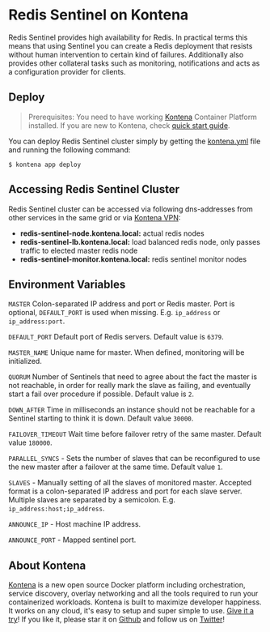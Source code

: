 # Redis Sentinel on Kontena

Redis Sentinel provides high availability for Redis. In practical terms this means that using Sentinel you can create a Redis deployment that resists without human intervention to certain kind of failures.
Additionally also provides other collateral tasks such as monitoring, notifications and acts as a configuration provider for clients.

## Deploy

> Prerequisites: You need to have working [Kontena](http://www.kontena.io) Container Platform installed. If you are new to Kontena, check [quick start guide](http://www.kontena.io/docs/getting-started/quick-start).   

You can deploy Redis Sentinel cluster simply by getting the [kontena.yml](./kontena.yml) file and running the following command:

```
$ kontena app deploy
```

## Accessing Redis Sentinel Cluster

Redis Sentinel cluster can be accessed via following dns-addresses from other services in the same grid or via [Kontena VPN](http://www.kontena.io/docs/using-kontena/vpn-access):

- **redis-sentinel-node.kontena.local:** actual redis nodes
- **redis-sentinel-lb.kontena.local:** load balanced redis node, only passes traffic to elected master redis node
- **redis-sentinel-monitor.kontena.local:** redis sentinel monitor nodes

## Environment Variables

`MASTER`
Colon-separated IP address and port or Redis master. Port is optional, `DEFAULT_PORT` is used when missing. E.g. `ip_address` or `ip_address:port`.

`DEFAULT_PORT`
Default port of Redis servers. Default value is `6379`.

`MASTER_NAME`
Unique name for master. When defined, monitoring will be initialized.

`QUORUM`
Number of Sentinels that need to agree about the fact the master is not reachable, in order for really mark the slave as failing, and eventually start a fail over procedure if possible. Default value is `2`.

`DOWN_AFTER`
Time in milliseconds an instance should not be reachable for a Sentinel starting to think it is down. Default value `30000`.

`FAILOVER_TIMEOUT`
Wait time before failover retry of the same master. Default value `180000`.

`PARALLEL_SYNCS` - Sets the number of slaves that can be reconfigured to use the new master after a failover at the same time. Default value `1`.

`SLAVES` - Manually setting of all the slaves of monitored master. Accepted format is a colon-separated IP address and port for each slave server. Multiple slaves are separated by a semicolon. E.g. `ip_address:host;ip_address`.

`ANNOUNCE_IP` - Host machine IP address.

`ANNOUNCE_PORT` - Mapped sentinel port.


## About Kontena

[Kontena](http://www.kontena.io) is a new open source Docker platform including orchestration, service discovery, overlay networking and all the tools required to run your containerized workloads. Kontena is built to maximize developer happiness. It works on any cloud, it's easy to setup and super simple to use. [Give it a try](http://www.kontena.io/docs/getting-started/quick-start)! If you like it, please star it on [Github](https://github.com/kontena/kontena) and follow us on [Twitter](https://twitter.com/KontenaInc)!
